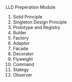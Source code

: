 LLD Preperation Module
1. Solid Principle
2. Singleton Design Principle
3. Prototype and Registry
4. Bulder
5. Factory
6. Adaptor
7. Facade
8. Decorator
9. Flyweight
10. Command
11. Stategy
12. Observer
